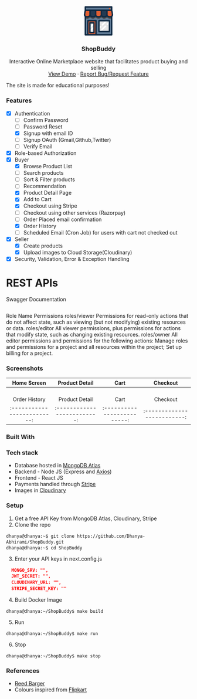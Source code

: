 <br />
<p align="center">
  <a href="https://github.com/Dhanya-Abhirami/ShopBuddy">
    <img src="https://github.com/Dhanya-Abhirami/ShopBuddy/blob/master/static/logo.svg" alt="Logo" width="80" height="80">
  </a>

  <h3 align="center">ShopBuddy</h3>

  <p align="center">
    Interactive Online Marketplace website that facilitates product buying and selling
    <br />
    <a href="https://github.com/Dhanya-Abhirami/ShopBuddy">View Demo</a>
    ·
    <a href="https://github.com/Dhanya-Abhirami/ShopBuddy/issues">Report Bug/Request Feature</a>
  </p>
</p>

The site is made for educational purposes!
### Features
- [x]  Authentication
    - [ ] Confirm Password
    - [ ] Password Reset
    - [x] Signup with email ID
    - [ ] Signup OAuth (Gmail,Github,Twitter)
    - [ ] Verify Email
- [x]  Role-based Authorization
- [x]  Buyer
    - [x]  Browse Product List
    - [ ]  Search products
    - [ ]  Sort & Filter products
    - [ ]  Recommendation
    - [x]  Product Detail Page 
    - [x]  Add to Cart
    - [x]  Checkout using Stripe
    - [ ]  Checkout using other services (Razorpay)
    - [ ]  Order Placed email confirmation
    - [x]  Order History
    - [ ]  Scheduled Email (Cron Job) for users with cart not checked out
- [x]  Seller 
    - [x]  Create products
    - [x]  Upload images to Cloud Storage(Cloudinary)
- [x]  Security, Validation, Error & Exception Handling

# REST APIs
Swagger Documentation
```

```

Role Name	Permissions
roles/viewer	Permissions for read-only actions that do not affect state, such as viewing (but not modifying) existing resources or data.
roles/editor	All viewer permissions, plus permissions for actions that modify state, such as changing existing resources.
roles/owner	All editor permissions and permissions for the following actions: Manage roles and permissions for a project and all resources within the project; Set up billing for a project.

### Screenshots
Home Screen               |  Product Detail               | Cart               |  Checkout
:-------------------------:|:-------------------------:|:-------------------------:|:-------------------------:
![]()|![]()|![]()|![]()|
Order History               |  Product Detail               | Cart               |  Checkout
:-------------------------:|:-------------------------:|:-------------------------:|:-------------------------:

### Built With


### Tech stack
* Database hosted in [MongoDB Atlas](https://www.mongodb.com/cloud/atlas)
* Backend - Node JS (Express and [Axios](https://www.npmjs.com/package/axios))
* Frontend - React JS
* Payments handled through [Stripe](https://stripe.com/en-in)
* Images in [Cloudinary](https://cloudinary.com/)

### Setup
1. Get a free API Key from MongoDB Atlas, Cloudinary, Stripe
2. Clone the repo
  ```console
  dhanya@dhanya:~$ git clone https://github.com/Dhanya-Abhirami/ShopBuddy.git
  dhanya@dhanya:~$ cd ShopBuddy
  ```
3. Enter your API keys in next.config.js
  ```json
    MONGO_SRV: "",
    JWT_SECRET: "",
    CLOUDINARY_URL: "",
    STRIPE_SECRET_KEY: ""
  ```
4. Build Docker Image
  ```console
  dhanya@dhanya:~/ShopBuddy$ make build
  ```
5. Run
  ```console
  dhanya@dhanya:~/ShopBuddy$ make run
  ```
6. Stop
  ```console
  dhanya@dhanya:~/ShopBuddy$ make stop
  ```

### References
* [Reed Barger](https://github.com/reedbarger/react-reserve)
* Colours inspired from [Flipkart](https://www.flipkart.com/)


